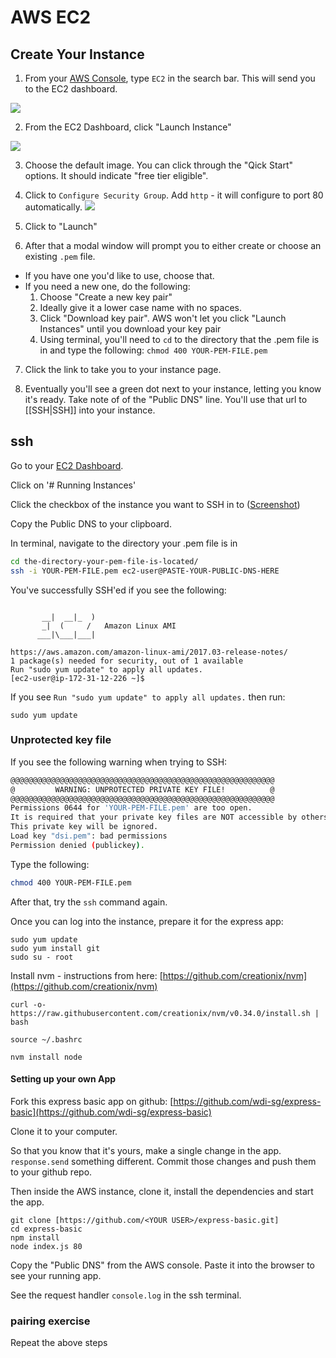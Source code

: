 # AWS EC2

## Create Your Instance

1. From your [AWS Console](https://console.aws.amazon.com/console/home), type `EC2` in the search bar. This will send you to the EC2 dashboard.

![](https://github.com/wdi-sg/gitbook-2019/blob/master/images/ec2-a.png?raw=true)

2. From the EC2 Dashboard, click "Launch Instance"

![](https://github.com/wdi-sg/gitbook-2019/blob/master/images/ec2-b.png?raw=true)

3. Choose the default image. You can click through the "Qick Start" options. It should indicate "free tier eligible".

4. Click to `Configure Security Group`. Add `http` - it will configure to port 80 automatically.
![](https://github.com/wdi-sg/gitbook-2019/blob/master/images/ec2-5.png?raw=true)

5. Click to "Launch"

6. After that a modal window will prompt you to either create or choose an
   existing `.pem` file. 
  - If you have one you'd like to use, choose that. 
  - If you
need a new one, do the following:
    1. Choose "Create a new key pair"
    2. Ideally give it a lower case name with no spaces.
    3. Click "Download key pair". AWS won't let you click "Launch Instances" until you download your key pair
    4. Using terminal, you'll need to `cd` to the directory that the .pem file is
      in and type the following: `chmod 400 YOUR-PEM-FILE.pem`

7. Click the link to take you to your instance page.

8. Eventually you'll see a green dot next to your instance, letting you know
   it's ready. Take note of of the "Public DNS" line. You'll use that url to
[[SSH|SSH]] into your instance.

## ssh

Go to your [EC2 Dashboard](https://console.aws.amazon.com/ec2/v2/home).

Click on '# Running Instances' 

Click the checkbox of the instance you want to SSH in to ([Screenshot](https://github.com/wdi-sg/gitbook-2019/blob/master/images/ec2-4.png?raw=true))

Copy the Public DNS to your clipboard.

In terminal, navigate to the directory your .pem file is in

```bash
cd the-directory-your-pem-file-is-located/
ssh -i YOUR-PEM-FILE.pem ec2-user@PASTE-YOUR-PUBLIC-DNS-HERE
```

You've successfully SSH'ed if you see the following:

```

       __|  __|_  )
       _|  (     /   Amazon Linux AMI
      ___|\___|___|

https://aws.amazon.com/amazon-linux-ami/2017.03-release-notes/
1 package(s) needed for security, out of 1 available
Run "sudo yum update" to apply all updates.
[ec2-user@ip-172-31-12-226 ~]$ 
```

If you see `Run "sudo yum update" to apply all updates.` then run: 
```
sudo yum update
```

### Unprotected key file

If you see the following warning when trying to SSH:
```bash
@@@@@@@@@@@@@@@@@@@@@@@@@@@@@@@@@@@@@@@@@@@@@@@@@@@@@@@@@@@
@         WARNING: UNPROTECTED PRIVATE KEY FILE!          @
@@@@@@@@@@@@@@@@@@@@@@@@@@@@@@@@@@@@@@@@@@@@@@@@@@@@@@@@@@@
Permissions 0644 for 'YOUR-PEM-FILE.pem' are too open.
It is required that your private key files are NOT accessible by others.
This private key will be ignored.
Load key "dsi.pem": bad permissions
Permission denied (publickey).
```

Type the following:
```bash
chmod 400 YOUR-PEM-FILE.pem
```

After that, try the `ssh` command again.

Once you can log into the instance, prepare it for the express app:

```
sudo yum update
sudo yum install git
sudo su - root
```

Install nvm - instructions from here: [https://github.com/creationix/nvm](https://github.com/creationix/nvm)

```
curl -o- https://raw.githubusercontent.com/creationix/nvm/v0.34.0/install.sh | bash
```

```
source ~/.bashrc
```

```
nvm install node
```

#### Setting up your own App

Fork this express basic app on github: [https://github.com/wdi-sg/express-basic](https://github.com/wdi-sg/express-basic)

Clone it to your computer.

So that you know that it's yours, make a single change in the app. `response.send` something different. Commit those changes and push them to your github repo.

Then inside the AWS instance, clone it, install the dependencies and start the app.

```
git clone [https://github.com/<YOUR USER>/express-basic.git]
cd express-basic
npm install
node index.js 80
```

Copy the "Public DNS" from the AWS console. Paste it into the browser to see your running app.

See the request handler `console.log` in the ssh terminal.

### pairing exercise
Repeat the above steps
